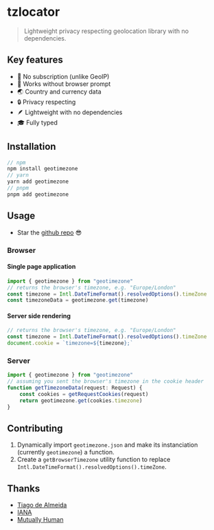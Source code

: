 # tzlocator

> Lightweight privacy respecting geolocation library with no dependencies.

## Key features

-   🥂 No subscription (unlike GeoIP)
-   👀 Works without browser prompt
-   🌏 Country and currency data
-   🔒 Privacy respecting
-   🪶 Lightweight with no dependencies
-   🎓 Fully typed

## Installation

```ts
// npm
npm install geotimezone
// yarn
yarn add geotimezone
// pnpm
pnpm add geotimezone
```

## Usage

-   Star the [github repo](https://github.com/geotimezone/geotimezone) 😎

### Browser

#### Single page application

```ts
import { geotimezone } from "geotimezone"
// returns the browser's timezone, e.g. "Europe/London"
const timezone = Intl.DateTimeFormat().resolvedOptions().timeZone
const timezoneData = geotimezone.get(timezone)
```

#### Server side rendering

```ts
// returns the browser's timezone, e.g. "Europe/London"
const timezone = Intl.DateTimeFormat().resolvedOptions().timeZone
document.cookie = `timezone=${timezone};`
```

### Server

```ts
import { geotimezone } from "geotimezone"
// assuming you sent the browser's timezone in the cookie header
function getTimezoneData(request: Request) {
	const cookies = getRequestCookies(request)
	return geotimezone.get(cookies.timezone)
}
```

## Contributing

1.  Dynamically import `geotimezone.json` and make its instanciation (currently `geotimezone`) a function.
2.  Create a `getBrowserTimezone` utility function to replace `Intl.DateTimeFormat().resolvedOptions().timeZone`.

## Thanks

-   [Tiago de Almeida](https://gist.github.com/tiagodealmeida/0b97ccf117252d742dddf098bc6cc58a)
-   [IANA](https://data.iana.org/time-zones/releases/)
-   [Mutually Human](https://github.com/mhs/world-currencies/blob/master/currencies.json)
